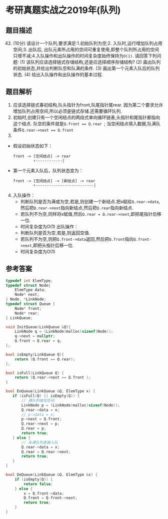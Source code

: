 # 考研真题实战之2019年(队列)

## 题目描述

42. (10分) 请设计一个队列,要求满足:1.初始队列为空;2. 入队时,运行增加队列占用空间;3. 出队后, 出队元素所占用的空间可重复使用,即整个队列所占用的空间只增不减;4.入队操作和出队操作的时间复杂度始终保持为`O(1)`. 请回答下列问题:
    (1) 该队列应该选择链式存储结构,还是应选择顺序存储结构?
    (2) 画出队列的初始状态,并给出判断队空和队满的条件.
    (3) 画出第一个元素入队后的队列状态.
    (4) 给出入队操作和出队操作的基本过程.

## 题目解析

1. 应该选择链式春初结构,队头指针为front,队尾指针尾rear.
   因为第二个要求允许增加队列占用空间,所以必须是链式存储.还需要循环队列.
2. 初始时,创建只有一个空闲结点的两段式单向循环链表,头指针和尾指针都指向这个结点.
   队空的条件就是`Q.front == Q.rear `; 当空闲结点填入数据,队满队条件`Q.rear->next == Q.front`
3.
- 假设初始状态如下：
  ```
  front -> [空闲结点] -> rear
           ↑------------|
  ```
- 第一个元素入队后，队列状态变为：
  ```
  front -> [空闲结点] -> [新结点] -> rear
           ↑--------------------------|
  ```
4. 入队操作：
   - 判断队列是否为满或为空,若是,则创建一个新结点.把x赋给`Q.rear->data`,然后把`Q.rear->next`指向新结点,然后把`Q.rear`指向新结点.
   - 若队列不为空,同样将x赋值,然后`Q.rear = Q.rear->next`,即把尾指针后移一位.
   - 时间复杂度为O(1)
   出队操作：
   - 判断队列是否为空,若是,则返回空值.
   - 若队列不为空,则把`Q.front->data`返回,然后把`Q.front`指向`Q.front->next`,即把头指针后移一位.
   - 时间复杂度为O(1)

## 参考答案
```C++
typedef int ElemType;
typedef struct Node{
    ElemType data;
    Node* next;
} Node, *LinkNode;
typedef struct Queue {
    Node* front;
    Node* rear;
} LinkQueue;

void InitQueue(LinkQueue &Q){
    LinkNode q = (LinkNode)malloc(sizeof(Node));
    q->next = nullptr;
    Q.front = Q.rear = q;
};

bool isEmpty(LinkQueue Q){
    return (Q.front == Q.rear);
};

bool isFull(LinkQueue Q) {
    return (Q.rear->next == Q.front );
}

bool EnQueue(LinkQueue &Q, ElemType x) {
   if (isFull(Q) || isEmpty(Q)) {
       // 满队列增加空间
       LinkNode p = (LinkNode)malloc(sizeof(Node));
       Q.rear->data = x;
       // p->data = x;
       p->next = Q.front;
       Q.rear->next = p;
       Q.rear = p;
       return true;
   } else {
       // 未满队列直接入队
       Q.rear->data = x;
       Q.rear = Q.rear->next;
       return true;
   }
}

bool DeQueue(LinkQueue &Q, ElemType &x) {
    if (isEmpty(Q)) {
        return false;
    } else {
        x = Q.front->data;
        Q.front = Q.front->next;
        return true;
    }
}
```

